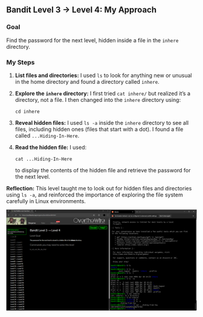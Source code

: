 ## Bandit Level 3 → Level 4: My Approach

### **Goal**

Find the password for the next level, hidden inside a file in the `inhere` directory.

### **My Steps**

1. **List files and directories:**
   I used `ls` to look for anything new or unusual in the home directory and found a directory called `inhere`.

2. **Explore the `inhere` directory:**
   I first tried `cat inhere/` but realized it’s a directory, not a file.
   I then changed into the `inhere` directory using:

   ```
   cd inhere
   ```

3. **Reveal hidden files:**
   I used `ls -a` inside the `inhere` directory to see all files, including hidden ones (files that start with a dot).
   I found a file called `...Hiding-In-Here`.

4. **Read the hidden file:**
   I used:

   ```
   cat ...Hiding-In-Here
   ```

   to display the contents of the hidden file and retrieve the password for the next level.


**Reflection:**
This level taught me to look out for hidden files and directories using `ls -a`, and reinforced the importance of exploring the file system carefully in Linux environments.


![Bandit Level 0 to 1 Screenshot](images/bandit3-4.png)

